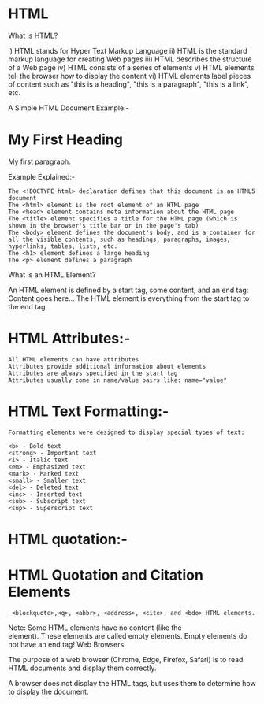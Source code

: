 # HTML
What is HTML?

   i) HTML stands for Hyper Text Markup Language
   ii) HTML is the standard markup language for creating Web pages
  iii) HTML describes the structure of a Web page
   iv) HTML consists of a series of elements
    v) HTML elements tell the browser how to display the content
   vi) HTML elements label pieces of content such as "this is a heading", "this is a paragraph", "this is a link", etc.

A Simple HTML Document Example:-
<!DOCTYPE html>
<html>
<head>
<title>Page Title</title>
</head>
<body>

<h1>My First Heading</h1>
<p>My first paragraph.</p>

</body>
</html>

Example Explained:-

    The <!DOCTYPE html> declaration defines that this document is an HTML5 document
    The <html> element is the root element of an HTML page
    The <head> element contains meta information about the HTML page
    The <title> element specifies a title for the HTML page (which is shown in the browser's title bar or in the page's tab)
    The <body> element defines the document's body, and is a container for all the visible contents, such as headings, paragraphs, images, hyperlinks, tables, lists, etc.
    The <h1> element defines a large heading
    The <p> element defines a paragraph

What is an HTML Element?

An HTML element is defined by a start tag, some content, and an end tag:
<tagname> Content goes here... </tagname>
The HTML element is everything from the start tag to the end tag

# HTML Attributes:-

    All HTML elements can have attributes
    Attributes provide additional information about elements
    Attributes are always specified in the start tag
    Attributes usually come in name/value pairs like: name="value"

 # HTML Text Formatting:-
    Formatting elements were designed to display special types of text:

    <b> - Bold text
    <strong> - Important text
    <i> - Italic text
    <em> - Emphasized text
    <mark> - Marked text
    <small> - Smaller text
    <del> - Deleted text
    <ins> - Inserted text
    <sub> - Subscript text
    <sup> - Superscript text

# HTML quotation:-
# HTML Quotation and Citation Elements
     <blockquote>,<q>, <abbr>, <address>, <cite>, and <bdo> HTML elements.

  
    



Note: Some HTML elements have no content (like the <br> element). These elements are called empty elements. Empty elements do not have an end tag!
Web Browsers

The purpose of a web browser (Chrome, Edge, Firefox, Safari) is to read HTML documents and display them correctly.

A browser does not display the HTML tags, but uses them to determine how to display the document.
